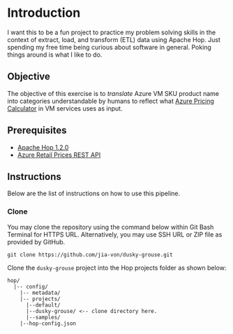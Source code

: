 # Introduction  
I want this to be a fun project to practice my problem solving skills in the context of extract, load, and transform (ETL) data using Apache Hop. Just spending my free time being curious about software in general. Poking things around is what I like to do. 

## Objective
The objective of this exercise is to _translate_ Azure VM SKU product name into categories understandable by humans to reflect what [Azure Pricing Calculator](https://azure.microsoft.com/en-us/pricing/calculator/) in VM services uses as input.

## Prerequisites
- [Apache Hop 1.2.0](https://hop.apache.org/download/)
- [Azure Retail Prices REST API ](https://docs.microsoft.com/en-us/rest/api/cost-management/retail-prices/azure-retail-prices)

## Instructions
Below are the list of instructions on how to use this pipeline.

### Clone
You may clone the repository using the command below within Git Bash Terminal for HTTPS URL. Alternatively, you may use SSH URL or ZIP file as provided by GitHub.
```console
git clone https://github.com/jia-von/dusky-grouse.git
```

Clone the `dusky-grouse` project into the Hop projects folder as shown below:
```
hop/
  |-- config/
    |-- metadata/
    |-- projects/
      |--default/
      |--dusky-grouse/ <-- clone directory here.
      |--samples/
    |--hop-config.json
```
